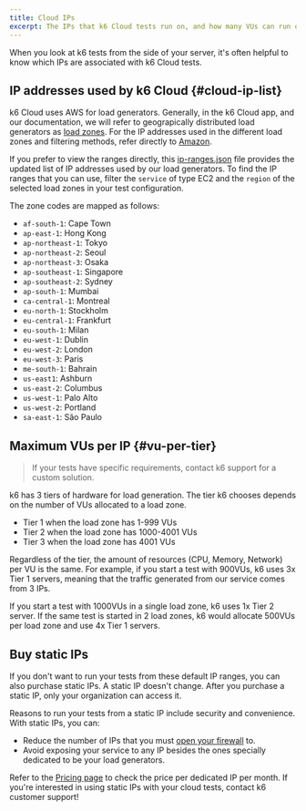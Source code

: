 ```yaml
---
title: Cloud IPs
excerpt: The IPs that k6 Cloud tests run on, and how many VUs can run on each IP
---
```


When you look at k6 tests from the side of your server, it's often helpful to
know which IPs are associated with k6 Cloud tests.

## IP addresses used by k6 Cloud {#cloud-ip-list}

k6 Cloud uses AWS for load generators. Generally, in the k6 Cloud app, and our documentation, we will refer to geograpically distributed load generators as [load zones](https://k6.io/docs/misc/glossary/#load-zone).
For the IP addresses used in the different load zones and filtering methods,
refer directly to [Amazon](http://docs.aws.amazon.com/general/latest/gr/aws-ip-ranges.html).

If you prefer to view the ranges directly, this [ip-ranges.json](https://ip-ranges.amazonaws.com/ip-ranges.json) file provides the updated list of IP addresses used by our load generators.
To find the IP ranges that you can use, filter the `service` of type EC2 and the `region` of the selected load zones in your test configuration.

The zone codes are mapped as follows:

<Glossary>

- `af-south-1`: Cape Town
- `ap-east-1`: Hong Kong
- `ap-northeast-1`: Tokyo
- `ap-northeast-2`: Seoul
- `ap-northeast-3`: Osaka
- `ap-southeast-1`: Singapore
- `ap-southeast-2`: Sydney
- `ap-south-1`:  Mumbai
- `ca-central-1`: Montreal
- `eu-north-1`: Stockholm
- `eu-central-1`:  Frankfurt
- `eu-south-1`: Milan
- `eu-west-1`: Dublin
- `eu-west-2`:  London
- `eu-west-3`:  Paris
- `me-south-1`: Bahrain
- `us-east1`: Ashburn
- `us-east-2`: Columbus
- `us-west-1`: Palo Alto
- `us-west-2`: Portland
- `sa-east-1`: São Paulo

</Glossary>


## Maximum VUs per IP {#vu-per-tier}

<Blockquote mod="note" title="These are defaults">

If your tests have specific requirements, contact k6 support for a custom solution.

</Blockquote>

k6 has 3 tiers of hardware for load generation.
The tier k6 chooses depends on the number of VUs allocated to a load zone.

- Tier 1 when the load zone has 1-999 VUs
- Tier 2 when the load zone has 1000-4001 VUs
- Tier 3 when the load zone has 4001 VUs

Regardless of the tier, the amount of resources (CPU, Memory, Network) per VU is the same.
For example, if you start a test with 900VUs, k6 uses 3x Tier 1 servers,
meaning that the traffic generated from our service comes from 3 IPs.

If you start a test with 1000VUs in a single load zone, k6 uses 1x Tier 2 server.
If the same test is started in 2 load zones, k6 would allocate 500VUs per load zone and use 4x Tier 1 servers.


## Buy static IPs

If you don't want to run your tests from these default IP ranges, you can also purchase static IPs.
A static IP doesn't change.
After you purchase a static IP, only your organization can access it.

Reasons to run your tests from a static IP include security and convenience.
With static IPs, you can:
- Reduce the number of IPs that you must [open your firewall](/cloud/creating-and-running-a-test/troubleshooting/#open-a-firewall-for-k6-cloud) to.
- Avoid exposing your service to any IP besides the ones specially dedicated to be your load generators.

Refer to the [Pricing page](https://k6.io/pricing/) to check the price per dedicated IP per month.
If you're interested in using static IPs with your cloud tests, contact k6 customer support!
